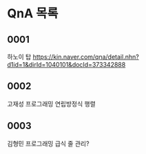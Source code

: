 # QnA 목록

## 0001

하노이 탑
https://kin.naver.com/qna/detail.nhn?d1id=1&dirId=1040101&docId=373342888

## 0002

고재성 프로그래밍 연립방정식 행렬

## 0003

김형민 프로그래밍 급식 줄 관리?
